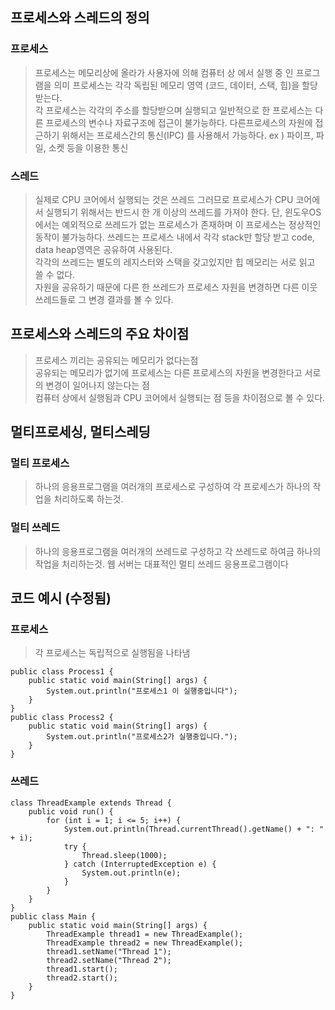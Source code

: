 ## 프로세스와 스레드의 정의 
### 프로세스
> 프로세스는 메모리상에 올라가 사용자에 의해 컴퓨터 상 에서 실행 중 인 프로그램을 의미
> 프로세스는 각각 독립된 메모리 영역 (코드, 데이터, 스택, 힙)을 할당받는다.  
> 각 프로세스는 각각의 주소를 할당받으며 실행되고 일반적으로 한 프로세스는 다른 프로세스의 변수나 자료구조에 접근이 불가능하다.
> 다른프로세스의 자원에 접근하기 위해서는 프로세스간의 통신(IPC) 를 사용해서 가능하다.
> 	ex ) 파이프, 파일, 소켓 등을 이용한 통신

### 스레드
> 실제로 CPU 코어에서 실행되는 것은 쓰레드
> 그러므로 프로세스가 CPU 코어에서 실행되기 위해서는 반드시 한 개 이상의 쓰레드를 가져야 한다.
> 단, 윈도우OS 에서는 예외적으로 쓰레드가 없는 프로세스가 존재하며 이 프로세스는 정상적인 동작이 불가능하다.
> 쓰레드는 프로세스 내에서 각각 stack만 할당 받고 code, data heap영역은 공유하여 사용된다.  
> 각각의 쓰레드는 별도의 레지스터와 스택을 갖고있지만 힙 메모리는 서로 읽고 쓸 수 없다.  
> 자원을 공유하기 때문에 다른 한 쓰레드가 프로세스 자원을 변경하면 다른 이웃 쓰레드들로 그 변경 결과를 볼 수 있다.
## 프로세스와 스레드의 주요 차이점 
> 프로세스 끼리는 공유되는 메모리가 없다는점  
> 공유되는 메모리가 없기에 프로세스는 다른 프로세스의 자원을 변경한다고 서로의 변경이 일어나지 않는다는 점  
> 컴퓨터 상에서 실행됨과 CPU 코어에서 실행되는 점 등을 차이점으로 볼 수 있다.

## 멀티프로세싱, 멀티스레딩
### 멀티 프로세스
> 하나의 응용프로그램을 여러개의 프로세스로 구성하여 각 프로세스가 하나의 작업을 처리하도록 하는것.  

### 멀티 쓰레드
> 하나의 응용프로그램을 여러개의 쓰레드로 구성하고 각 쓰레드로 하여금 하나의 작업을 처리하는것.
> 웹 서버는 대표적인 멀티 쓰레드 응용프로그램이다

## 코드 예시 (수정됨)
### 프로세스
> 각 프로세스는 독립적으로 실행됨을 나타냄
```
public class Process1 { 
	public static void main(String[] args) { 
		System.out.println("프로세스1 이 실행중입니다");
	} 
} 
public class Process2 { 
	public static void main(String[] args) { 
		System.out.println("프로세스2가 실행중입니다."); 
	}
}
```

### 쓰레드
```
class ThreadExample extends Thread { 
	public void run() { 
		for (int i = 1; i <= 5; i++) { 
			System.out.println(Thread.currentThread().getName() + ": " + i); 
			try { 
				Thread.sleep(1000); 
			} catch (InterruptedException e) {
				System.out.println(e); 
			} 
		} 
	} 
} 
public class Main { 
	public static void main(String[] args) { 
		ThreadExample thread1 = new ThreadExample(); 
		ThreadExample thread2 = new ThreadExample(); 
		thread1.setName("Thread 1"); 
		thread2.setName("Thread 2"); 
		thread1.start(); 
		thread2.start(); 
	} 
}
```